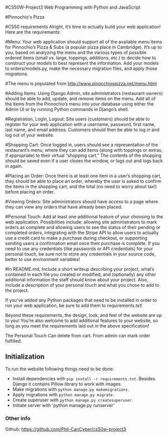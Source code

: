 #CS50W-Project3
Web Programming with Python and JavaScript

#Pinnochio's Pizza

#CS50 requirements
Alright, it’s time to actually build your web application! Here are the requirements:

#Menu:
Your web application should support all of the available menu items for Pinnochio’s Pizza & Subs (a popular pizza place in Cambridge). It’s up to you, based on analyzing the menu and the various types of possible ordered items (small vs. large, toppings, additions, etc.) to decide how to construct your models to best represent the information. Add your models to orders/models.py, make the necessary migration files, and apply those migrations.

#The menu is populated from http://www.pinocchiospizza.net/menu.html 

#Adding Items:
Using Django Admin, site administrators (restaurant owners) should be able to add, update, and remove items on the menu. Add all of the items from the Pinnochio’s menu into your database using either the Admin UI or by running Python commands in Django’s shell.

#Registration, Login, Logout:
Site users (customers) should be able to register for your web application with a username, password, first name, last name, and email address. Customers should then be able to log in and log out of your website.

#Shopping Cart:
Once logged in, users should see a representation of the restaurant’s menu, where they can add items (along with toppings or extras, if appropriate) to their virtual “shopping cart.” The contents of the shopping should be saved even if a user closes the window, or logs out and logs back in again.

#Placing an Order:
Once there is at least one item in a user’s shopping cart, they should be able to place an order, whereby the user is asked to confirm the items in the shopping cart, and the total (no need to worry about tax!) before placing an order.

#Viewing Orders:
Site administrators should have access to a page where they can view any orders that have already been placed.

#Personal Touch:
Add at least one additional feature of your choosing to the web application. Possibilities include: allowing site administrators to mark orders as complete and allowing users to see the status of their pending or completed orders, integrating with the Stripe API to allow users to actually use a credit card to make a purchase during checkout, or supporting sending users a confirmation email once their purchase is complete. If you need to use any credentials (like passwords or API credentials) for your personal touch, be sure not to store any credentials in your source code, better to use environment variables!

#In README.md,
Include a short writeup describing your project, what’s contained in each file you created or modified, and (optionally) any other additional information the staff should know about your project. Also, include a description of your personal touch and what you chose to add to the project.

If you’ve added any Python packages that need to be installed in order to run your web application, be sure to add them to requirements.txt!

Beyond these requirements, the design, look, and feel of the website are up to you! You’re also welcome to add additional features to your website, so long as you meet the requirements laid out in the above specification!

The Personal Touch
Can delete from cart. From admin can mark order fulfilled.

## Initialization
To run the website following things need to be done:
  - Install dependencies with `pip install -r requirements.txt`. Besides Django it contains Pillow library to work with images.
  - Make migrations with `python manage.py makemigrations`.
  - Apply migrations with `python manage.py migrate`.
  - Create superuser with `python manage.py createsuperuser`.
  - Initiate server with 'python manage.py runserver'
  


### Other info
Github:
https://github.com/Phil-CanCyber/cs50w-project3
